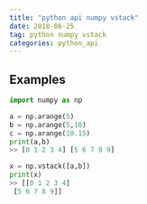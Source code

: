 ```yaml
---
title: "python api numpy vstack"
date: 2018-06-25
tag: python numpy vstack
categories: python_api
---
```



## Examples
```python
import numpy as np

a = np.arange(5)
b = np.arange(5,10)
c = np.arange(10.15)
print(a,b)
>> [0 1 2 3 4] [5 6 7 8 9]
```

```python
x = np.vstack([a,b])
print(x)
>> [[0 1 2 3 4]
 [5 6 7 8 9]]
```